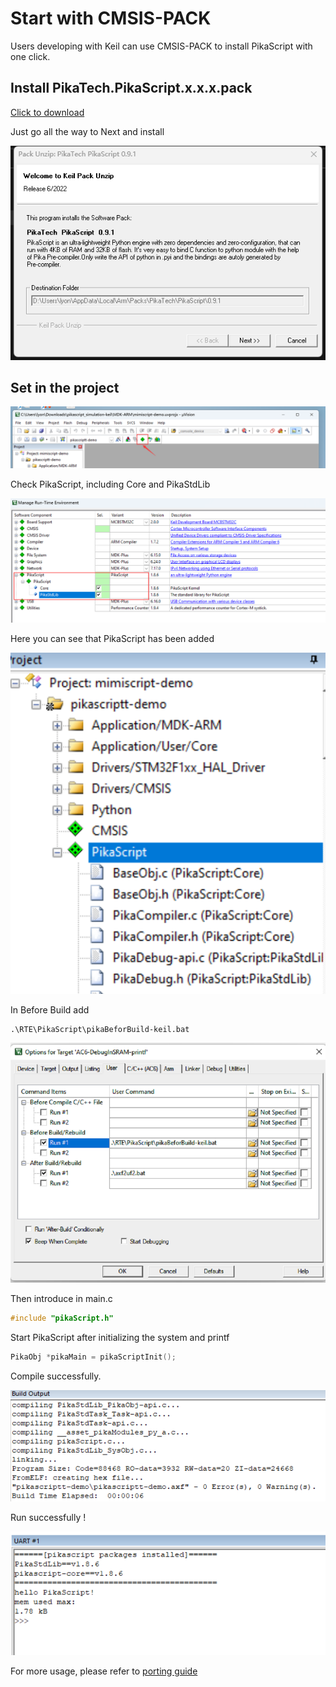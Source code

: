 # Start with CMSIS-PACK

Users developing with Keil can use CMSIS-PACK to install PikaScript with one click.

## Install PikaTech.PikaScript.x.x.x.pack

[ Click to download ](https://gitee.com/Lyon1998/pikascript/attach_files/1191795/download)

Just go all the way to Next and install

![](assets/image-20220624090014867.png)

## Set in the project

![](assets/image-20220624090340868.png)

Check PikaScript, including Core and PikaStdLib

![](assets/image-20220624090401713.png)

Here you can see that PikaScript has been added

![](assets/image-20220624090444608.png)

In Before Build add

```
.\RTE\PikaScript\pikaBeforBuild-keil.bat
```

![](assets/image-20220624090543736.png)

Then introduce in main.c

``` c
#include "pikaScript.h"
```

Start PikaScript after initializing the system and printf

``` c
PikaObj *pikaMain = pikaScriptInit();
```

Compile successfully.

![](assets/image-20220624091046123.png)

Run successfully !

![](assets/image-20220624091137190.png)

For more usage, please refer to [porting guide](https://pikadoc.readthedocs.io/en/latest/index_porting.html)
